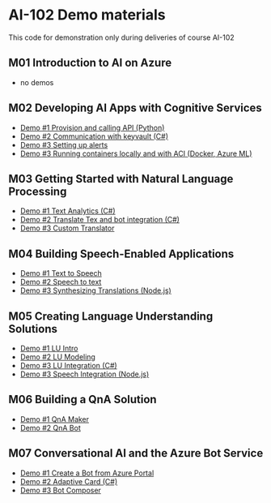 # AI-102 Demo materials

This code for demonstration only during deliveries of course AI-102

## M01 Introduction to AI on Azure
- no demos

## M02 Developing AI Apps with Cognitive Services
- [Demo #1 Provision and calling API (Python)](./M2-AI_and_ACI/Demo1)
- [Demo #2 Communication with keyvault (C#)](./M2-AI_and_ACI/Demo2)
- [Demo #3 Setting up alerts](./M2-AI_and_ACI/Demo3)
- [Demo #3 Running containers locally and with ACI (Docker, Azure ML)](./M2-AI_and_ACI/Demo4)

## M03 Getting Started with Natural Language Processing
- [Demo #1 Text Analytics (C#)](./M3-NLP/Demo1)
- [Demo #2 Translate Tex and bot integration (C#)](./M3-NLP/Demo2)
- [Demo #3 Custom Translator](./M3-NLP/Demo3)

## M04 Building Speech-Enabled Applications
- [Demo #1 Text to Speech](./M4-Speech/Demo1)
- [Demo #2 Speech to text](./M4-Speech/Demo2)
- [Demo #3 Synthesizing Translations (Node.js)](./M4-Speech/Demo3)

## M05 Creating Language Understanding Solutions
- [Demo #1 LU Intro](./M5-LU/Demo1)
- [Demo #2 LU Modeling](./M5-LU/Demo2)
- [Demo #3 LU Integration (C#)](./M5-LU/Demo3)
- [Demo #3 Speech Integration (Node.js)](./M5-LU/Demo4)

## M06 Building a QnA Solution
- [Demo #1 QnA Maker](./M6-QnA/Demo1)
- [Demo #2 QnA Bot](./M6-QnA/Demo2)

## M07 Conversational AI and the Azure Bot Service
- [Demo #1 Create a Bot from Azure Portal](./M7-Bots/Demo1)
- [Demo #2 Adaptive Card (C#)](./M7-Bots/Demo2)
- [Demo #3 Bot Composer](./M7-Bots/Demo3)
